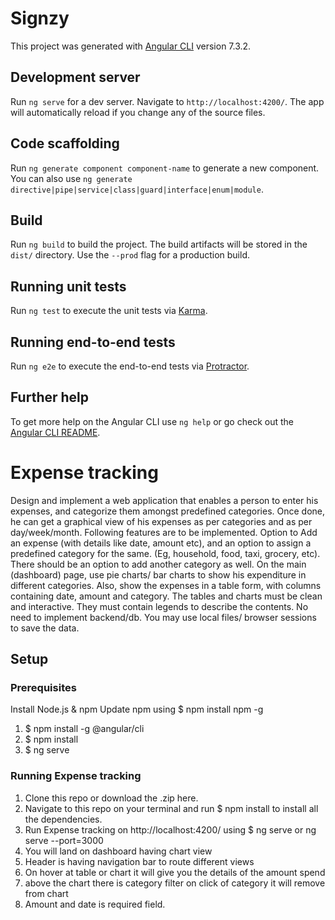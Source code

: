 # Signzy

This project was generated with [Angular CLI](https://github.com/angular/angular-cli) version 7.3.2.

## Development server

Run `ng serve` for a dev server. Navigate to `http://localhost:4200/`. The app will automatically reload if you change any of the source files.

## Code scaffolding

Run `ng generate component component-name` to generate a new component. You can also use `ng generate directive|pipe|service|class|guard|interface|enum|module`.

## Build

Run `ng build` to build the project. The build artifacts will be stored in the `dist/` directory. Use the `--prod` flag for a production build.

## Running unit tests

Run `ng test` to execute the unit tests via [Karma](https://karma-runner.github.io).

## Running end-to-end tests

Run `ng e2e` to execute the end-to-end tests via [Protractor](http://www.protractortest.org/).

## Further help

To get more help on the Angular CLI use `ng help` or go check out the [Angular CLI README](https://github.com/angular/angular-cli/blob/master/README.md).

# Expense tracking
Design and implement a web application that enables a person to enter his expenses, and categorize them amongst predefined categories. Once done, he can get a graphical view of his expenses as per categories and as per day/week/month. Following features are to be implemented.
Option to Add an expense (with details like date, amount etc), and an option to assign a predefined category for the same. (Eg, household, food, taxi, grocery, etc). There should be an option to add another category as well.
On the main (dashboard) page, use pie charts/ bar charts to show his expenditure in different categories.
Also, show the expenses in a table form, with columns containing date, amount and category.
The tables and charts must be clean and interactive. They must contain legends to describe the contents.
No need to implement backend/db. You may use local files/ browser sessions to save the data.


## Setup

### Prerequisites

Install Node.js & npm
Update npm using $ npm install npm -g

1. $ npm install -g @angular/cli
2. $ npm install
3. $ ng serve

### Running Expense tracking
1. Clone this repo or download the .zip here.
2. Navigate to this repo on your terminal and run $ npm install to install all the dependencies.
3. Run Expense tracking on http://localhost:4200/ using $ ng serve or ng serve --port=3000
4. You will land on dashboard having chart view
5. Header is having navigation bar to route different views
6. On hover at table or chart it will give you the details of the amount spend
7. above the chart there is category filter on click of category it will remove from chart
8. Amount and date is required field.


